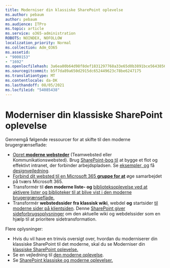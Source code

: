 ```yaml
---
title: Moderniser din klassiske SharePoint oplevelse
ms.author: pebaum
author: pebaum
ms.audience: ITPro
ms.topic: article
ms.service: o365-administration
ROBOTS: NOINDEX, NOFOLLOW
localization_priority: Normal
ms.collection: Adm_O365
ms.assetid:
- "9000153"
- "1692"
ms.openlocfilehash: 3a6ea80b64d98f8def1831297768a33e65d0b3891bce564385631ad01a5a2602
ms.sourcegitcommit: b5f7da89a650d2915dc652449623c78be6247175
ms.translationtype: MT
ms.contentlocale: da-DK
ms.lasthandoff: 08/05/2021
ms.locfileid: "54085438"
---
```

# <a name="modernize-your-classic-sharepoint-experience"></a>Moderniser din klassiske SharePoint oplevelse

Gennemgå følgende ressourcer for at skifte til den moderne brugergrænseflade:

- [Opret **moderne websteder**](https://support.office.com/article/create-a-team-site-in-sharepoint-ef10c1e7-15f3-42a3-98aa-b5972711777d) (Teamwebsted eller Kommunikationswebsted). Brug [SharePoint-bog til](https://lookbook.microsoft.com/assets/SharePoint_lookbook_2019.pdf) at bygge et flot og effektivt intranet, der forbinder arbejdspladsen. Se [eksempler, og](https://lookbook.microsoft.com/) få [designvejledning](https://spdesign.azurewebsites.net/).
- [Forbind dit websted til en Microsoft 365 **gruppe for at**](https://docs.microsoft.com/sharepoint/dev/transform/modernize-connect-to-office365-group) øge samarbejdet på tværs Microsoft 365.
- Transformér til **den moderne liste- og** [biblioteksoplevelse ved at aktivere lister og biblioteker til at blive vist i den moderne brugergrænseflade.](https://docs.microsoft.com/sharepoint/dev/transform/modernize-userinterface-lists-and-libraries)
- Transformér **webstedssider** **fra klassisk wiki**, webdel **og** startsider [til moderne sider på klientsiden](https://docs.microsoft.com/sharepoint/dev/transform/modernize-userinterface-site-pages).  Denne [SharePoint giver sideforbrugsoplysninger](https://docs.microsoft.com/sharepoint/dev/transform/modernize-scanner) om den aktuelle wiki og webdelssider som en hjælp til at prioritere sidetransformation.

Flere oplysninger:

- Hvis du vil have en trinvis oversigt over, hvordan du moderniserer din klassiske SharePoint til det moderne, skal du se Moderniser din [klassiske SharePoint oplevelse.](https://docs.microsoft.com/sharepoint/dev/transform/modernize-classic-sites)
- Se en vejledning til [den moderne oplevelse](https://docs.microsoft.com/sharepoint/guide-to-sharepoint-modern-experience).
- Se [SharePoint klassiske og moderne oplevelser.](https://support.office.com/article/sharepoint-classic-and-modern-experiences-5725c103-505d-4a6e-9350-300d3ec7d73f)
